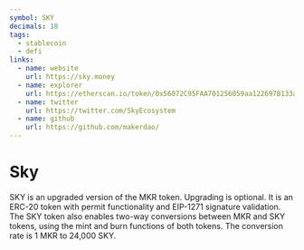 ```yaml
---
symbol: SKY
decimals: 18
tags:
  - stablecoin
  - defi
links:
  - name: website
    url: https://sky.money
  - name: explorer
    url: https://etherscan.io/token/0x56072C95FAA701256059aa122697B133aDEd9279
  - name: twitter
    url: https://twitter.com/SkyEcosystem
  - name: github
    url: https://github.com/makerdao/
---
```


# Sky

SKY is an upgraded version of the MKR token. Upgrading is optional. It is an ERC-20 token with permit functionality and EIP-1271 signature validation. The SKY token also enables two-way conversions between MKR and SKY tokens, using the mint and burn functions of both tokens. The conversion rate is 1 MKR to 24,000 SKY.
